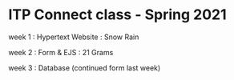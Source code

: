 
# ITP Connect class - Spring 2021


week 1 : Hypertext Website : Snow Rain

week 2 : Form & EJS : 21 Grams

week 3 : Database (continued form last week)
